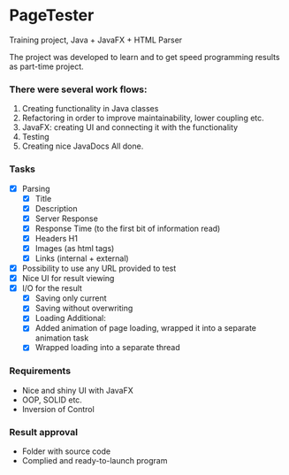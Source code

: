 # PageTester

Training project, Java + JavaFX + HTML Parser

The project was developed to learn and to get speed programming results as part-time project.

### There were several work flows:
1. Creating functionality in Java classes
2. Refactoring in order to improve maintainability, lower coupling etc.
3. JavaFX: creating UI and connecting it with the functionality
4. Testing
5. Creating nice JavaDocs
All done.

### Tasks
- [x] Parsing
  - [x] Title
  - [x] Description
  - [x] Server Response
  - [x] Response Time (to the first bit of information read)
  - [x] Headers H1
  - [x] Images (as html tags)
  - [x] Links (internal + external)
- [x] Possibility to use any URL provided to test
- [x] Nice UI for result viewing
- [x] I/O for the result
  - [x] Saving only current
  - [x] Saving without overwriting
  - [x] Loading
 Additional:
  - [x] Added animation of page loading, wrapped it into a separate animation task
  - [x] Wrapped loading into a separate thread

### Requirements
* Nice and shiny UI with JavaFX
* OOP, SOLID etc.
* Inversion of Control

### Result approval
* Folder with source code
* Complied and ready-to-launch program
